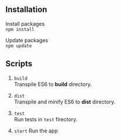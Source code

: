 ## Installation

Install packages    
`npm install`    

Update packages    
`npm update`    

## Scripts

1. `build`    
Transpile ES6 to **build** directory.    

2. `dist`    
Transpile and minify ES6 to **dist** directory.    

3. `test`    
Run tests in `test` firectory.    

4. `start`
Run the app